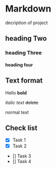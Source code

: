 # Markdown
decription of project
## heading Two
### heading Three
#### heading four

## Text format
Hello **bold**

*italic text*
~~delete~~

normal text

## Check list
- [x] Task 1
- [x] Task 2
- [] Task 3
- [] Task 4